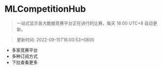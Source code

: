 # MLCompetitionHub

> 一站式显示各大数据竞赛平台正在进行的比赛，每天 16:00 UTC+8 自动更新。
  
> 更新时间: 2022-09-15T16:00:53+0800 

* 多家竞赛平台
* 多种订阅方式
* 下拉查看更多
